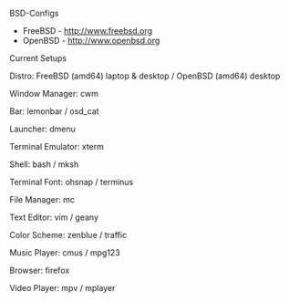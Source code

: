 BSD-Configs
- FreeBSD - http://www.freebsd.org
- OpenBSD - http://www.openbsd.org

Current Setups

   Distro: FreeBSD (amd64) laptop & desktop / OpenBSD (amd64) desktop
   
   Window Manager: cwm 
   
   Bar: lemonbar / osd_cat
   
   Launcher: dmenu
   
   Terminal Emulator: xterm
   
   Shell: bash / mksh
   
   Terminal Font: ohsnap / terminus
   
   File Manager: mc
   
   Text Editor: vim / geany
   
   Color Scheme: zenblue / traffic 
   
   Music Player: cmus / mpg123
   
   Browser: firefox
   
   Video Player: mpv / mplayer   
